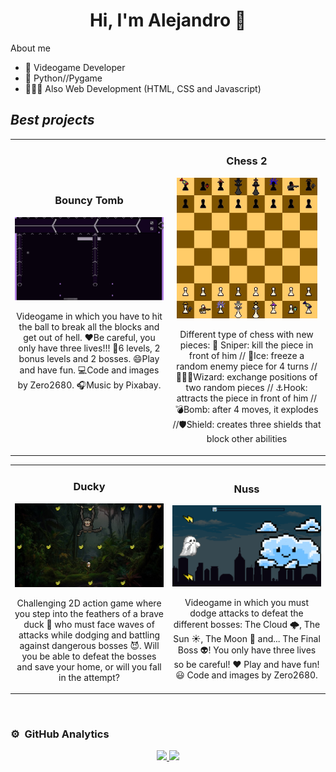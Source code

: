 <div align>
<h1 align = "center">Hi, I'm Alejandro 👋</h1>
</div>
<img

## About me

- 👾 Videogame Developer
- 🐍 Python//Pygame
- 👨🏻‍💻 Also Web Development (HTML, CSS and Javascript)

## *Best projects*
<table>
<tr>
<td width="50%">
<h3 align="center">Bouncy Tomb</h3>
<div align="center">
<img src="bouncytomb.png" width="400">
<p>Videogame in which you have to hit the ball to break all the blocks and get out of hell. ❤️Be careful, you only have three lives!!! 👾6 levels, 2 bonus levels and 2 bosses. 😄Play and have fun. 💻Code and images by Zero2680. 🎧Music by Pixabay.</p>
</div>
<br>
                                                                                      
</td>

<td width="50%">
<h3 align="center">Chess 2</h3>
<div align="center">
<img src="ajedrez2.jpg" width="225">
<p>Different type of chess with new pieces: 🔫 Sniper: kill the piece in front of him // 🧊Ice: freeze a random enemy piece for 4 turns // 🧙🏻‍♂️Wizard: exchange positions of two random pieces // ⚓Hook: attracts the piece in front of him // 💣Bomb: after 4 moves, it explodes //🛡️Shield: creates three shields that block other abilities</p>
</table>
</div>

<table>
<tr>
<td width="50%">
<h3 align="center">Ducky</h3>
<div align="center">
<img src="ducky.png" width="400">
<p>Challenging 2D action game where you step into the feathers of a brave duck 🦆 who must face waves of attacks while dodging and battling against dangerous bosses 😈. Will you be able to defeat the bosses and save your home, or will you fall in the attempt? </p>
</div>
                                                                                      
</td>

<td width="50%">
<h3 align="center">Nuss</h3>
<div align="center">
<img src="nuss.png" width="400">
</p>
<p>Videogame in which you must dodge attacks to defeat the different bosses: The Cloud 🌩️, The Sun ☀️, The Moon 🌙 and... The Final Boss 👽! You only have three lives so be careful! ❤️ Play and have fun! 😃 Code and images by Zero2680.</p>
</td>
</table>
</div>
<br>

### ⚙️ &nbsp;GitHub Analytics

<p align="center">
<a href="https://github.com/ArisGuimera">
  <img height="180em" src="https://github-readme-stats-eight-theta.vercel.app/api?username=Zero2680&show_icons=true&theme=algolia&include_all_commits=true&count_private=true"/>
  <img height="180em" src="https://github-readme-stats-eight-theta.vercel.app/api/top-langs/?username=Zero2680&layout=compact&langs_count=8&theme=algolia"/>
</a>
</p>
